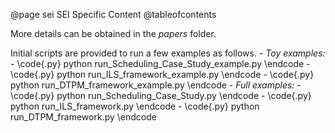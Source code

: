 @page sei SEI Specific Content
@tableofcontents

More details can be obtained in the *papers* folder.

Initial scripts are provided to run a few examples as follows.
    - *Toy examples:*
        - \code{.py} python run_Scheduling_Case_Study_example.py \endcode
        - \code{.py} python run_ILS_framework_example.py \endcode
        - \code{.py} python run_DTPM_framework_example.py \endcode
    - *Full examples:*
        - \code{.py} python run_Scheduling_Case_Study.py \endcode
        - \code{.py} python run_ILS_framework.py \endcode
        - \code{.py} python run_DTPM_framework.py \endcode